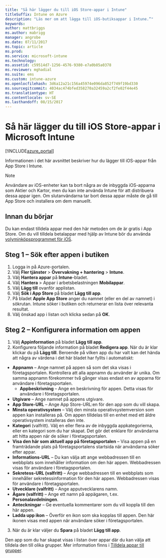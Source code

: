 ```yaml
---
title: "Så här lägger du till iOS Store-appar i Intune"
titleSuffix: Intune on Azure
description: "Läs mer om att lägga till iOS-butiksappar i Intune.”"
keywords: 
author: mattbriggs
ms.author: mabrigg
manager: angrobe
ms.date: 07/11/2017
ms.topic: article
ms.prod: 
ms.service: microsoft-intune
ms.technology: 
ms.assetid: c59514d7-1256-4576-9380-e7a0b85a0378
ms.reviewer: mghadial
ms.suite: ems
ms.custom: intune-azure
ms.openlocfilehash: 3d6a12a21c156a45974e096da852f749f19bd330
ms.sourcegitcommit: 4034ac474bfed358270a32459a2cf2fe02f44e45
ms.translationtype: HT
ms.contentlocale: sv-SE
ms.lasthandoff: 08/15/2017
---
```

# <a name="how-to-add-ios-store-apps-to-microsoft-intune"></a>Så här lägger du till iOS Store-appar i Microsoft Intune

[!INCLUDE[azure_portal](./includes/azure_portal.md)]


Informationen i det här avsnittet beskriver hur du lägger till iOS-appar från App Store i Intune.

>[!NOTE]
>Användare av iOS-enheter kan ta bort några av de inbyggda iOS-apparna som Aktier och Kartor, men du kan inte använda Intune för att distribuera dessa appar igen. Om slutanvändarna tar bort dessa appar måste de gå till App Store och installera om dem manuellt.

## <a name="before-you-start"></a>Innan du börjar

Du kan endast tilldela appar med den här metoden om de är gratis i App Store. Om du vill tilldela betalappar med hjälp av Intune bör du använda [volyminköpsprogrammet för iOS](vpp-apps-ios.md).


## <a name="step-1---search-for-the-app-in-the-store"></a>Steg 1 – Sök efter appen i butiken

1. Logga in på Azure-portalen.
2. Välj **Fler tjänster** > **Övervakning + hantering** > **Intune**.
3. Välj **Hantera appar** på **Intune**-bladet.
4. Välj **Hantera** > Appar i arbetsbelastningen **Mobilappar**.
5. Välj **Lägg till** ovanför applistan.
6. Välj **Sök i App Store** på bladet **Lägg till app**.
7. På bladet **Apple App Store** anger du namnet (eller en del av namnet) i sökrutan. Intune söker i butiken och returnerar en lista över relevanta resultat.
8. Välj önskad app i listan och klicka sedan på **OK**.

## <a name="step-2---configure-app-information"></a>Steg 2 – Konfigurera information om appen

1. Välj **Appinformation** på bladet **Lägg till app**.
2. Konfigurera följande information på bladet **Redigera app**. När du är klar klickar du på **Lägg till**. Beroende på vilken app du har valt kan det hända att några av värdena i det här bladet har fyllts i automatiskt:
- **Appnamn** – Ange namnet på appen så som det ska visas i företagsportalen. Kontrollera att alla appnamn du använder är unika. Om samma appnamn förekommer två gånger visas endast en av apparna för användare i företagsportalen.
    - **Appbeskrivning** – Ange en beskrivning för appen. Detta visas för användare i företagsportalen.
- **Utgivare** – Ange namnet på appens utgivare.
- **App Store-URL** – Ange App Store-URL:en för den app som du vill skapa.
- **Minsta operativsystem** – Välj den minsta operativsystemversion som appen kan installeras på. Om appen tilldelas till en enhet med ett äldre operativsystem installeras den inte.
- **Kategori** (valfritt). Välj en eller flera av de inbyggda appkategorierna, eller en kategori som du har skapat. Det gör det enklare för användarna att hitta appen när de söker i företagsportalen.
- **Visa den här som aktuell app på företagsportalen** – Visa appen på en framträdande plats på företagsportalens startsida när användarna söker efter appar.
- **Informations-URL** – Du kan välja att ange webbadressen till en webbplats som innehåller information om den här appen. Webbadressen visas för användare i företagsportalen.
- **Sekretess-URL (valfritt)** – Ange webbadressen till en webbplats som innehåller sekretessinformation för den här appen. Webbadressen visas för användare i företagsportalen.
- **Utvecklare (valfritt)** – Ange apputvecklarens namn.
- **Ägare (valfritt)** – Ange ett namn på appägaren, t.ex. **Personalavdelningen**.
- **Anteckningar** – Ge eventuella kommentarer som du vill koppla till den här appen.
- **Ladda upp ikon** – Överför en ikon som ska kopplas till appen. Den här ikonen visas med appen när användare söker i företagsportalen.
3. När du är klar väljer du **Spara** på bladet **Lägg till app**.

Den app som du har skapat visas i listan över appar där du kan välja att tilldela den till olika grupper. Mer information finns i [Tilldela appar till grupper](apps-deploy.md).
